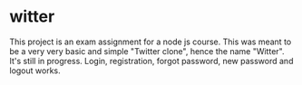 # witter
This project is an exam assignment for a node js course. This was meant to be a very very basic and simple "Twitter clone", hence the name "Witter".
It's still in progress.
Login, registration, forgot password, new password and logout works.